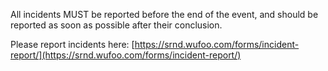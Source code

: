 All incidents MUST be reported before the end of the event, and should be reported as soon as possible after their conclusion.

Please report incidents here: [https://srnd.wufoo.com/forms/incident-report/](https://srnd.wufoo.com/forms/incident-report/)

